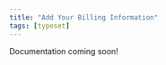 ```yaml
---
title: "Add Your Billing Information"
tags: [typeset]
---
```

 
<html><body><section data-type="chapter" class="hsecchapter" data-hederis-type="hsecchapter" id="billing-info" data-pi-attrs="id: billing-info; data-tags: typeset;" role="doc-chapter" data-tags="typeset" data-author-name=" " data-book-title=" " title="Add Your Billing Information"><p data-hederis-type="hblkp" class="hblkp" id="phoWU2LfK">Documentation coming soon!</p></section></body></html>
